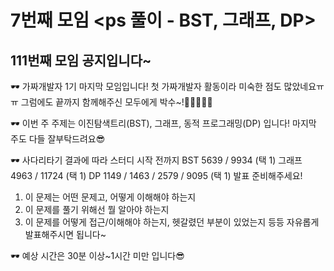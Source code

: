 # 7번째 모임 <ps 풀이 - BST, 그래프, DP>
## 111번째 모임 공지입니다~
🕶 가짜개발자 1기 마지막 모임입니다! 첫 가짜개발자 활동이라 미숙한 점도 많았네요ㅠㅠ 그럼에도 끝까지 함께해주신 모두에게 박수~!👏👏👏👏👏

🕶 이번 주 주제는 이진탐색트리(BST), 그래프, 동적 프로그래밍(DP) 입니다!
마지막 주도 다들 잘부탁드려요😎

🕶 사다리타기 결과에 따라 스터디 시작 전까지
BST 5639 / 9934 (택 1)
그래프 4963 / 11724 (택 1)
DP 1149 / 1463 / 2579 / 9095 (택 1)
발표 준비해주세요!

1. 이 문제는 어떤 문제고, 어떻게 이해해야 하는지
2. 이 문제를 풀기 위해선 뭘 알아야 하는지
3. 이 문제를 어떻게 접근/이해해야 하는지, 헷갈렸던 부분이 있었는지 등등
자유롭게 발표해주시면 됩니다~

🕶 예상 시간은 30분 이상~1시간 미만 입니다😎

